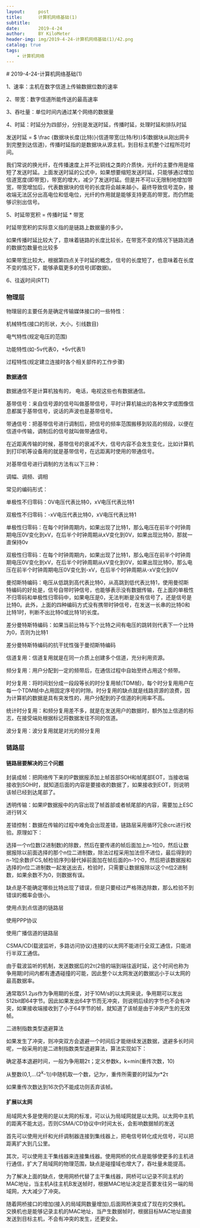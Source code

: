 ```yaml
---
layout:     post
title:      计算机网络基础(1)
subtitle:   
date:       2019-4-24
author:     BY KiloMeter
header-img: img/2019-4-24-计算机网络基础(1)/42.png
catalog: true
tags:
    - 计算机网络
---
```

<head>
    <script src="https://cdn.mathjax.org/mathjax/latest/MathJax.js?config=TeX-AMS-MML_HTMLorMML" type="text/javascript"></script>
    <script type="text/x-mathjax-config">
        MathJax.Hub.Config({
            tex2jax: {
            skipTags: ['script', 'noscript', 'style', 'textarea', 'pre'],
            inlineMath: [['$','$']]
            }
        });
    </script>
</head>
# 2019-4-24-计算机网络基础(1)

1、速率：主机在数字信道上传输数据位数的速率

2、带宽：数字信道所能传送的最高速率

3、吞吐量：单位时间内通过某个网络的数据量

4、时延：时延分为四部分，分别是发送时延，传播时延，处理时延和排队时延

发送时延 = $ \frac {数据块长度(比特)}{信道带宽(比特/秒)}​$(数据块从刚出网卡到完整到达信道)，传播时延指的是数据块从源主机，到目标主机整个过程所花时间。

我们常说的换光纤，在传播速度上并不比铜线之类的介质快，光纤的主要作用是缩短了发送时延。上面发送时延的公式中，如果想要缩短发送时延，只能够通过增加信道宽度(即带宽)，带宽的增大，减少了发送时延。但是并不可以无限制地增加带宽，带宽增加后，代表数据块的信号的长度将会越来越小，最终导致信号混杂，接收端无法区分出高电位和低电位，光纤的作用就是能够支持更高的带宽，而仍然能够识别出信号。

5、时延带宽积 = 传播时延  * 带宽

时延带宽积的实际意义指的是链路上数据量的多少。

如果传播时延比较大了，意味着链路的长度比较长，在带宽不变的情况下链路流通的数据包数量也比较多

如果带宽比较大，根据第四点关于时延的概念，信号的长度短了，也意味着在长度不变的情况下，能够承载更多的信号(即数据)。

6、往返时间(RTT)





### 物理层

物理层的主要任务是确定传输媒体接口的一些特性：

机械特性(接口的形状，大小，引线数目)

电气特性(规定电压的范围)

功能特性(如-5v代表0，+5v代表1)

过程特性(规定建立连接时各个相关部件的工作步骤)

#### 数据通信

数据通信不是计算机独有的， 电话，电视这些也有数据通信。

基带信号：来自信号源的信号叫做基带信号，平时计算机输出的各种文字或图像信息都属于基带信号，说话的声波也是基带信号。

带通信号：把基带信号进行调制后，把信号的频率范围搬移到较高的频段，以便在信道中传输，调制后的信号就叫做带通信号。

在近距离传输的时候，基带信号的衰减不大，信号内容不会发生变化，比如计算机到打印机等设备用的就是基带信号，在远距离时使用的带通信号。

对基带信号进行调制的方法有以下三种：

调幅、调频、调相

常见的编码形式：

单极性不归零码：0V电压代表比特0，xV电压代表比特1

双极性不归零码：-xV电压代表比特0，xV电压代表比特1

单极性归零码：在每个时钟周期内，如果出现了比特1，那么电压在前半个时钟周期电压0V变化到xV，在后半个时钟周期从xV变化到0V，如果出现比特0，那就一直保持0v

双极性归零码：在每个时钟周期内，如果出现了比特1，那么电压在前半个时钟周期电压0V变化到xV，在后半个时钟周期从xV变化到0V，如果出现比特0，那么电压在前半个时钟周期电压0V变化到-xV，在后半个时钟周期从-xV变化到0V

曼彻斯特编码：电压从低跳到高代表比特0，从高跳到低代表比特1，使用曼彻斯特编码的好处是，信号自带时钟信号，也能够表示没有数据传输，在上面的单极性不归零码和单极性归零码中，如果电压是0，无法判断是没有信号了，还是信号是比特0。此外，上面的四种编码方式没有携带时钟信号，在发送一长串的比特0和比特1时，判断不出比特0或比特1的长度。

差分曼特斯特编码：如果当前比特与下个比特之间有电压的跳转则代表下一个比特为0，否则为比特1

差分曼特斯特编码的抗干扰性强于曼彻斯特编码



信道复用：信道复用就是在同一介质上创建多个信道，充分利用资源。

频分复用：用户分配到一定的频带后，在通信过程中自始至终占用这个频带。

时分复用：将时间划分成一段段等长的时分复用帧(TDM帧)，每个时分复用用户在每一个TDM帧中占用固定序号的时隙。时分复用的缺点就是线路资源的浪费，因为计算机的数据是具有突发性的，用户分配到的子信道的利用率不高。

统计时分复用：和频分复用差不多，就是在发送用户的数据时，额外加上信道的标志，在接受端处根据标记将数据发往不同的信道。

波分复用：波分复用就是对光的频分复用



### 链路层

#### 链路层要解决的三个问题

封装成帧：把网络传下来的IP数据报添加上帧首部SOH和帧尾部EOT，当接收端接收到SOH时，就知道后面的内容是要接收的数据了，如果接收到EOT，则说明该帧已经到达尾部了。

透明传输：如果IP数据报中的内容出现了帧首部或者帧尾部的内容，需要加上ESC进行转义

差错控制：数据在传输的过程中难免会出现差错，链路层采用循环冗余crc进行校验。原理如下：

选择一个n位数(2进制数)的除数，然后在要传递的帧后面加上n-1位0，然后让数据报除以前面选择的那个n位二进制数，除法过程采用加法但不进位，最后得到的n-1位余数(FCS,帧检验序列)替代掉前面加在帧后面的n-1个0，然后把该数据报和选择的n位二进制数一起发送出去，检验时，只需要让数据报除以这个n位2进制数，如果余数不为0，则数据有误。

缺点是不能确定哪些比特出现了错误，但是只要经过严格筛选除数，那么检验不到错误的概率会很小。



使用点到点信道的链路层

使用PPP协议

使用广播信道的链路层

CSMA/CD(载波监听，多路访问协议)连接的以太网不能进行全双工通信，只能进行半双工通信。

由于载波监听的机制，发送数据后的2τ(2倍的端到端往返时延，这个时间也称为争用期)时间内都有遭遇碰撞的可能，因此整个以太网发送的数据远小于以太网的最高数据率。

通常取51.2μs作为争用期的长度，对于10M/s的以太网来说，争用期可以发出512bit即64字节。因此如果发出64字节而无冲突，则说明后续的字节也不会有冲突，如果接收端接收到了小于64字节的帧，就知道了该帧是由于冲突产生的无效帧。

二进制指数类型退避算法

如果发生了冲突，则冲突双方会退避一个时间后才能继续发送数据，退避多长时间呢，一般采用的是二进制指数类型退避算法，算法实现如下：

确定基本退避时间，一般为争用期2τ；定义参数k，k=min(重传次数，10)

从整数(0,1,...($2^k$-1))中随机取一个数，记为r，重传所需要的时延为r*2τ

如果重传次数达到16次仍不能成功则丢弃该帧。



#### 扩展以太网

局域网大多是使用的是以太网的标准，可以认为局域网就是以太网。以太网中主机的距离不能太远，否则CSMA/CD协议中τ时间太长，会影响数据帧的发送

首先可以使用光纤和光纤调制器连接到集线器上，把电信号转化成光信号，可以把距离扩大到几公里。

其次，可以使用主干集线器来连接集线器。使用网桥的优点是能够使更多的主机进行通信，扩大了局域网的物理范围，缺点是碰撞域也增大了，吞吐量未能提高。

为了解决上面的缺点，使用网桥代替了主干集线器，网桥可以记录不同主机的MAC地址，当主机A往主机B发送帧时，根据MAC地址决定是否要发往另一端的局域网，大大减少了冲突。

随着网桥接口的增加(接入的局域网数量增加),后面网桥演变成了现在的交换机。交换机也是能够记录主机的MAC地址，当产生数据帧时，根据目标MAC地址直接发送到目标主机，不会有冲突的发生，还更安全。

